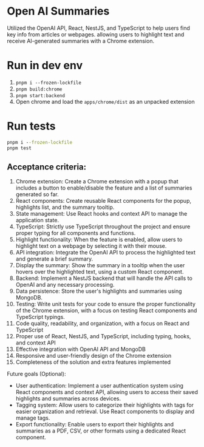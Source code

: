# Open AI Summaries

Utilized the OpenAI API, React, NestJS, and TypeScript to help users find key info from articles or webpages. allowing users to highlight text and receive AI-generated summaries with a Chrome extension.

# Run in dev env

1. `pnpm i --frozen-lockfile`
2. `pnpm build:chrome`
3. `pnpm start:backend`
4. Open chrome and load the `apps/chrome/dist` as an unpacked extension

# Run tests

```cmd
pnpm i --frozen-lockfile
pnpm test
```

## Acceptance criteria:

1. Chrome extension: Create a Chrome extension with a popup that includes a button to enable/disable the feature and a list of summaries generated so far.
2. React components: Create reusable React components for the popup, highlights list, and the summary tooltip.
3. State management: Use React hooks and context API to manage the application state.
4. TypeScript: Strictly use TypeScript throughout the project and ensure proper typing for all components and functions.
5. Highlight functionality: When the feature is enabled, allow users to highlight text on a webpage by selecting it with their mouse.
6. API integration: Integrate the OpenAI API to process the highlighted text and generate a brief summary.
7. Display the summary: Show the summary in a tooltip when the user hovers over the highlighted text, using a custom React component.
8. Backend: Implement a NestJS backend that will handle the API calls to OpenAI and any necessary processing.
9. Data persistence: Store the user's highlights and summaries using MongoDB.
10. Testing: Write unit tests for your code to ensure the proper functionality of the Chrome extension, with a focus on testing React components and TypeScript typings.
11. Code quality, readability, and organization, with a focus on React and TypeScript
12. Proper use of React, NestJS, and TypeScript, including typing, hooks, and context API
13. Effective integration with OpenAI API and MongoDB
14. Responsive and user-friendly design of the Chrome extension
15. Completeness of the solution and extra features implemented

Future goals (Optional):

- User authentication: Implement a user authentication system using React components and context API, allowing users to access their saved highlights and summaries across devices.
- Tagging system: Allow users to categorize their highlights with tags for easier organization and retrieval. Use React components to display and manage tags.
- Export functionality: Enable users to export their highlights and summaries as a PDF, CSV, or other formats using a dedicated React component.
